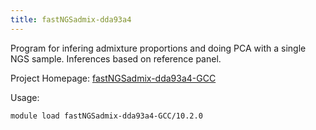 ```yaml
---
title: fastNGSadmix-dda93a4
---
```

Program for infering admixture proportions and doing PCA with a single NGS
 sample. Inferences based on reference panel.

Project Homepage: [fastNGSadmix-dda93a4-GCC](http://www.popgen.dk/software/index.php/FastNGSadmix)

Usage:
```
module load fastNGSadmix-dda93a4-GCC/10.2.0
```
